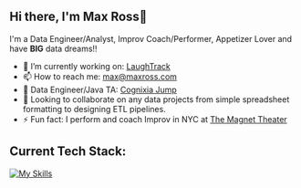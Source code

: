## Hi there, I'm Max Ross👋

I'm a Data Engineer/Analyst, Improv Coach/Performer, Appetizer Lover and have **BIG** data dreams!!

- 🔭 I’m currently working on: [LaughTrack](https://github.com/ImMaxRoss/LaughTrack)
- 📫 How to reach me: max@maxross.com
- 👷 Data Engineer/Java TA: [Cognixia Jump](https://www.cognixia.com/companies/hire-skilled-talent/)
- 👯 Looking to collaborate on any data projects from simple spreadsheet formatting to designing ETL pipelines.
- ⚡ Fun fact: I perform and coach Improv in NYC at [The Magnet Theater](https://magnettheater.com/)

## Current Tech Stack:

[![My Skills](https://skillicons.dev/icons?i=py,mysql,aws,git,bash,vscode,anaconda,windows&perline=4)](https://skillicons.dev)
